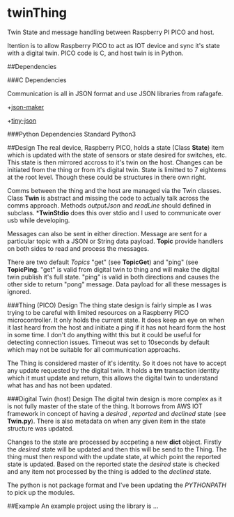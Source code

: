 # twinThing
Twin State and message handling between Raspberry PI PICO and host.

Itention is to allow Raspberry PICO to act as IOT device and sync it's state 
with a digital twin. PICO code is C, and host twin is in Python.

##Dependencies

###C Dependencies

Communication is all in JSON format and use JSON libraries from rafagafe.

+[json-maker](https://github.com/rafagafe/json-maker)

+[tiny-json](https://github.com/rafagafe/tiny-json)


###Python Dependencies
Standard Python3

##Design 
The real device, Raspberry PICO, holds a state (Class **State**) item which is updated with the 
state of sensors or state desired for switches, etc. This state is then mirrored
accross to it's twin on the host. Changes can be initiated from the thing or 
from it's digital twin. State is limitted to 7 eightems at the root level. Though
these could be structures in there own right.

Comms between the thing and the host are managed via the Twin classes. Class **Twin**
is abstract and missing the code to actually talk across the comms approach. Methods
*outputJson* and *readLine* should defined in subclass. ***TwinStdio** does this
over stdio and I used to communicate over usb while developing.

Messages can also be sent in either direction. Message are sent for a particular
topic with a JSON or String data payload. **Topic** provide handlers on both sides
to read and process the messages.

There are two default *Topics* "get" (see **TopicGet**) and "ping" (see **TopicPing**. 
"get" is valid from digital twin
to thing and will make the digital twin publish it's full state. "ping" is valid
in both directions and causes the other side to return "pong" message. Data payload
for all these messages is ignored.


###Thing (PICO) Design
The thing state design is fairly simple as I was trying to be careful with limited
resources on a Raspberry  PICO microcontroller. It only holds the current state.
It does keep an eye on when it last heard from the host and initiate a ping if
it has not heard form the host in some time. I don't do anything witht this but
it could be useful for detecting connection issues. Timeout was set to 10seconds
by default which may not be suitable for all communication approachs.

The Thing is considered master of it's identity. So it does not have to accept
any update requested by the digital twin. It holds a **trn** transaction identity
which it must update and return, this allows the digital twin to understand what
has and has not been updated.

###Digital Twin (host) Design
The digital twin design is more complex as it is not fully master of the state 
of the thing. It borrows from AWS IOT framework in concept of having a *desired*
, *reported* and *declined* state (see **Twin.py**). There is also metadata on 
when any given item in the state structure was updated. 

Changes to the state are processed by accpeting a new **dict** object. Firstly the
*desired* state will be updated and then this will be send to the Thing. The thing
must then respond with the update state, at which point the reported state is
updated. Based on the reported state the *desired* state is checked and any item
not processed by the thing is added to the *declined* state.

The python is not package format and I've been updating the *PYTHONPATH* to 
pick up the modules.

##Example
An example project using the library is ...






